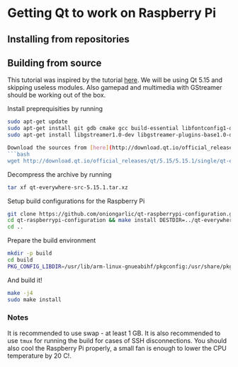# Getting Qt to work on Raspberry Pi

## Installing from repositories

## Building from source
This tutorial was inspired by the tutorial [here](https://www.tal.org/tutorials/building-qt-512-raspberry-pi).
We will be using Qt 5.15 and skipping useless modules. Also gamepad and multimedia with GStreamer should be working out of the box.

Install preprequisities by running
```bash
sudo apt-get update
sudo apt-get install git gdb cmake gcc build-essential libfontconfig1-dev libdbus-1-dev libfreetype6-dev libicu-dev libinput-dev libxkbcommon-dev libsqlite3-dev libssl-dev libpng-dev libjpeg-dev libglib2.0-dev libraspberrypi-dev
sudo apt-get install libgstreamer1.0-dev libgstreamer-plugins-base1.0-dev gstreamer1.0-plugins-base gstreamer1.0-plugins-good gstreamer1.0-plugins-ugly gstreamer1.0-plugins-bad libgstreamer-plugins-bad1.0-dev gstreamer1.0-pulseaudio gstreamer1.0-tools gstreamer1.0-alsa libasound2-dev pulseaudio libpulse-dev libsdl2-dev libgles2-mesa-dev libgbm-dev libgl1-mesa-dev libglu1-mesa-dev mesa-common-dev libx11-dev

Download the sources from [here](http://download.qt.io/official_releases/qt/) in our case we'll be using `wget` and downloading the 5.15.1 version
```bash
wget http://download.qt.io/official_releases/qt/5.15/5.15.1/single/qt-everywhere-src-5.15.1.tar.xz
```

Decompress the archive by running
```bash
tar xf qt-everywhere-src-5.15.1.tar.xz
```

Setup build configurations for the Raspberry Pi
```bash
git clone https://github.com/oniongarlic/qt-raspberrypi-configuration.git
cd qt-raspberrypi-configuration && make install DESTDIR=../qt-everywhere-src-5.15.1
cd ..
```

Prepare the build environment
```bash
mkdir -p build
cd build
PKG_CONFIG_LIBDIR=/usr/lib/arm-linux-gnueabihf/pkgconfig:/usr/share/pkgconfig ../qt-everywhere-src-5.15.1/configure -platform linux-rpi4-v3d-g++ -v -opengl es2 -eglfs -no-gtk -no-xcb -opensource -confirm-license -release -reduce-exports -force-pkg-config -nomake examples -no-compile-examples -skip qtwayland -skip qtwebengine -skip qt3d -skip qtlocation -skip qtscript -skip qtsensors -skip qtserialport -skip qtspeech -skip qtcharts -skip qtvirtualkeyboard -skip qtquick3d  -qt-pcre -no-pch -ssl -evdev -system-freetype -fontconfig -glib -prefix /opt/Qt5.15 -qpa eglfs
```

And build it!
```bash
make -j4
sudo make install
```

### Notes
It is recommended to use swap - at least 1 GB. 
It is also recommended to use `tmux` for running the build for cases of SSH disconnections.
You should also cool the Raspberry Pi properly, a small fan is enough to lower the CPU temperature by 20 C!.